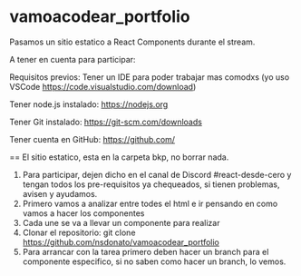 # vamoacodear_portfolio
Pasamos un sitio estatico a React Components durante el stream.

A tener en cuenta para participar:

Requisitos previos:
Tener un IDE para poder trabajar mas comodxs (yo uso VSCode https://code.visualstudio.com/download)

Tener node.js instalado: https://nodejs.org

Tener Git instalado: https://git-scm.com/downloads

Tener cuenta en GitHub: https://github.com/


==
El sitio estatico, esta en la carpeta bkp, no borrar nada.

1) Para participar, dejen dicho en el canal de Discord #react-desde-cero y tengan todos los pre-requisitos ya chequeados, si tienen problemas, avisen y ayudamos.
2) Primero vamos a analizar entre todes el html e ir pensando en como vamos a hacer los componentes
3) Cada une se va a llevar un componente para realizar
4) Clonar el repositorio: git clone https://github.com/nsdonato/vamoacodear_portfolio
5) Para arrancar con la tarea primero deben hacer un branch para el componente especifico, si no saben como hacer un branch, lo vemos.
